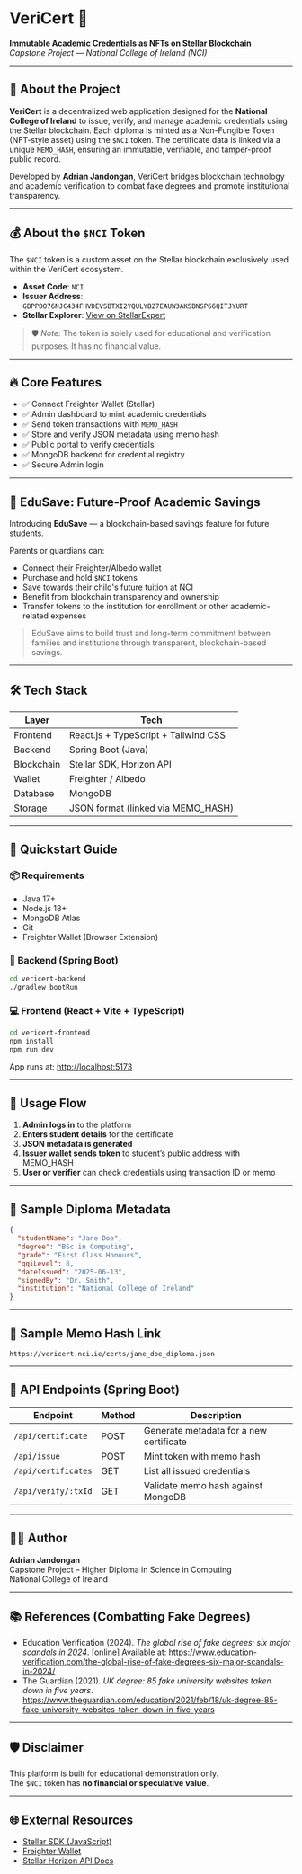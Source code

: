 
# VeriCert 🚀  
**Immutable Academic Credentials as NFTs on Stellar Blockchain**  
*Capstone Project — National College of Ireland (NCI)*

---

## 📘 About the Project

**VeriCert** is a decentralized web application designed for the **National College of Ireland** to issue, verify, and manage academic credentials using the Stellar blockchain. Each diploma is minted as a Non-Fungible Token (NFT-style asset) using the `$NCI` token. The certificate data is linked via a unique `MEMO_HASH`, ensuring an immutable, verifiable, and tamper-proof public record.

Developed by **Adrian Jandongan**, VeriCert bridges blockchain technology and academic verification to combat fake degrees and promote institutional transparency.

---

## 💰 About the `$NCI` Token

The `$NCI` token is a custom asset on the Stellar blockchain exclusively used within the VeriCert ecosystem.

- **Asset Code**: `NCI`
- **Issuer Address**: `GBPPDO76NJC434FHVDEVSBTXI2YQULYB27EAUW3AKSBNSP66QITJYURT`
- **Stellar Explorer**: [View on StellarExpert](https://stellar.expert/explorer/public/asset/NCI-GBPPDO76NJC434FHVDEVSBTXI2YQULYB27EAUW3AKSBNSP66QITJYURT)

> 🛡️ *Note:* The token is solely used for educational and verification purposes. It has no financial value.

---

## 🔥 Core Features

- ✅ Connect Freighter Wallet (Stellar)
- ✅ Admin dashboard to mint academic credentials
- ✅ Send token transactions with `MEMO_HASH`
- ✅ Store and verify JSON metadata using memo hash
- ✅ Public portal to verify credentials
- ✅ MongoDB backend for credential registry
- ✅ Secure Admin login

---

## 🌱 EduSave: Future-Proof Academic Savings

Introducing **EduSave** — a blockchain-based savings feature for future students.

Parents or guardians can:
- Connect their Freighter/Albedo wallet
- Purchase and hold `$NCI` tokens
- Save towards their child's future tuition at NCI
- Benefit from blockchain transparency and ownership
- Transfer tokens to the institution for enrollment or other academic-related expenses

> EduSave aims to build trust and long-term commitment between families and institutions through transparent, blockchain-based savings.

---

## 🛠 Tech Stack

| Layer       | Tech                          |
|-------------|-------------------------------|
| Frontend    | React.js + TypeScript + Tailwind CSS |
| Backend     | Spring Boot (Java)            |
| Blockchain  | Stellar SDK, Horizon API      |
| Wallet      | Freighter / Albedo            |
| Database    | MongoDB                       |
| Storage     | JSON format (linked via MEMO_HASH) |

---

## 🚀 Quickstart Guide

### 📦 Requirements

- Java 17+
- Node.js 18+
- MongoDB Atlas
- Git
- Freighter Wallet (Browser Extension)

### 🔧 Backend (Spring Boot)

```bash
cd vericert-backend
./gradlew bootRun
```

### 💻 Frontend (React + Vite + TypeScript)

```bash
cd vericert-frontend
npm install
npm run dev
```

App runs at: [http://localhost:5173](http://localhost:5173)

---

## 🔑 Usage Flow

1. **Admin logs in** to the platform
2. **Enters student details** for the certificate
3. **JSON metadata is generated**
4. **Issuer wallet sends token** to student’s public address with MEMO_HASH
5. **User or verifier** can check credentials using transaction ID or memo

---

## 🧾 Sample Diploma Metadata

```json
{
  "studentName": "Jane Doe",
  "degree": "BSc in Computing",
  "grade": "First Class Honours",
  "qqiLevel": 8,
  "dateIssued": "2025-06-13",
  "signedBy": "Dr. Smith",
  "institution": "National College of Ireland"
}
```

---

## 📎 Sample Memo Hash Link

```
https://vericert.nci.ie/certs/jane_doe_diploma.json
```

---

## 🧪 API Endpoints (Spring Boot)

| Endpoint               | Method | Description                                 |
|------------------------|--------|---------------------------------------------|
| `/api/certificate`     | POST   | Generate metadata for a new certificate     |
| `/api/issue`           | POST   | Mint token with memo hash                   |
| `/api/certificates`    | GET    | List all issued credentials                 |
| `/api/verify/:txId`    | GET    | Validate memo hash against MongoDB          |

---

## 🧑‍🎓 Author

**Adrian Jandongan**  
Capstone Project – Higher Diploma in Science in Computing  
National College of Ireland

---

## 📚 References (Combatting Fake Degrees)

- Education Verification (2024). *The global rise of fake degrees: six major scandals in 2024*. [online] Available at: https://www.education-verification.com/the-global-rise-of-fake-degrees-six-major-scandals-in-2024/
- The Guardian (2021). *UK degree: 85 fake university websites taken down in five years*. https://www.theguardian.com/education/2021/feb/18/uk-degree-85-fake-university-websites-taken-down-in-five-years

---

## 🛡 Disclaimer

This platform is built for educational demonstration only.  
The `$NCI` token has **no financial or speculative value**.

---

## 🌐 External Resources

- [Stellar SDK (JavaScript)](https://www.stellar.org/developers/reference/)
- [Freighter Wallet](https://www.freighter.app/)
- [Stellar Horizon API Docs](https://developers.stellar.org/api/)
